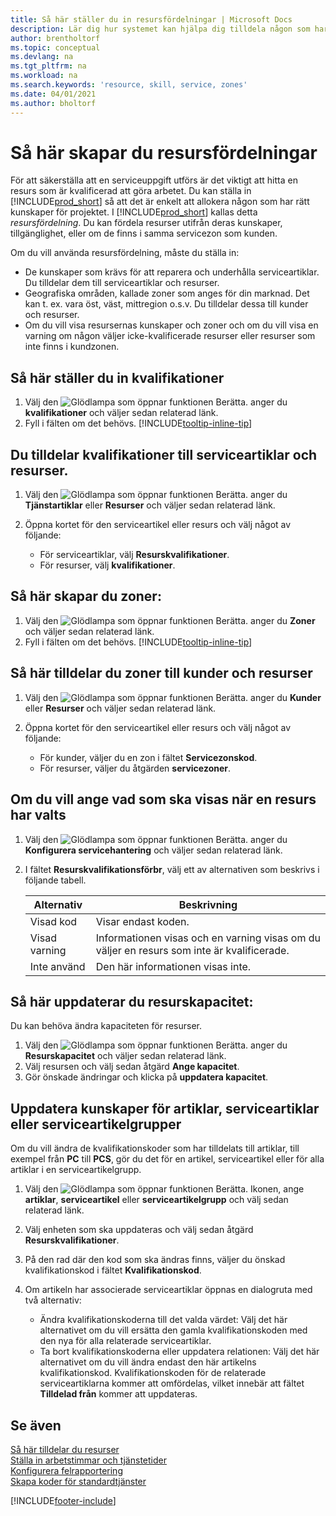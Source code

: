 ```yaml
---
title: Så här ställer du in resursfördelningar | Microsoft Docs
description: Lär dig hur systemet kan hjälpa dig tilldela någon som har de kvalifikationer som krävs för att tillhandahålla tjänster.
author: brentholtorf
ms.topic: conceptual
ms.devlang: na
ms.tgt_pltfrm: na
ms.workload: na
ms.search.keywords: 'resource, skill, service, zones'
ms.date: 04/01/2021
ms.author: bholtorf
---
```


# <a name="set-up-resource-allocation"></a>Så här skapar du resursfördelningar
För att säkerställa att en serviceuppgift utförs är det viktigt att hitta en resurs som är kvalificerad att göra arbetet. Du kan ställa in [!INCLUDE[prod_short](includes/prod_short.md)] så att det är enkelt att allokera någon som har rätt kunskaper för projektet. I [!INCLUDE[prod_short](includes/prod_short.md)] kallas detta _resursfördelning_. Du kan fördela resurser utifrån deras kunskaper, tillgänglighet, eller om de finns i samma servicezon som kunden. 

Om du vill använda resursfördelning, måste du ställa in:  
  
* De kunskaper som krävs för att reparera och underhålla serviceartiklar. Du tilldelar dem till serviceartiklar och resurser.  
* Geografiska områden, kallade zoner som anges för din marknad. Det kan t. ex. vara öst, väst, mittregion o.s.v. Du tilldelar dessa till kunder och resurser.  
* Om du vill visa resursernas kunskaper och zoner och om du vill visa en varning om någon väljer icke-kvalificerade resurser eller resurser som inte finns i kundzonen.  

## <a name="to-set-up-skills"></a>Så här ställer du in kvalifikationer
1. Välj den ![Glödlampa som öppnar funktionen Berätta.](media/ui-search/search_small.png "Berätta vad du vill göra") anger du **kvalifikationer** och väljer sedan relaterad länk.  
2. Fyll i fälten om det behövs. [!INCLUDE[tooltip-inline-tip](includes/tooltip-inline-tip_md.md)]  

## <a name="to-assign-skills-to-service-items-and-resources"></a>Du tilldelar kvalifikationer till serviceartiklar och resurser.
1. Välj den ![Glödlampa som öppnar funktionen Berätta.](media/ui-search/search_small.png "Berätta vad du vill göra") anger du **Tjänstartiklar** eller **Resurser** och väljer sedan relaterad länk.  
2. Öppna kortet för den serviceartikel eller resurs och välj något av följande:  
  
    * För serviceartiklar, välj **Resurskvalifikationer**.  
    * För resurser, välj **kvalifikationer**.  

## <a name="to-set-up-zones"></a>Så här skapar du zoner:
1. Välj den ![Glödlampa som öppnar funktionen Berätta.](media/ui-search/search_small.png "Berätta vad du vill göra") anger du **Zoner** och väljer sedan relaterad länk.  
2. Fyll i fälten om det behövs. [!INCLUDE[tooltip-inline-tip](includes/tooltip-inline-tip_md.md)]  

## <a name="to-assign-zones-to-customers-and-resources"></a>Så här tilldelar du zoner till kunder och resurser
1. Välj den ![Glödlampa som öppnar funktionen Berätta.](media/ui-search/search_small.png "Berätta vad du vill göra") anger du **Kunder** eller **Resurser** och väljer sedan relaterad länk.  
2. Öppna kortet för den serviceartikel eller resurs och välj något av följande:  
  
    * För kunder, väljer du en zon i fältet **Servicezonskod**.  
    * För resurser, väljer du åtgärden **servicezoner**.  

## <a name="to-specify-what-to-show-when-a-resource-is-chosen"></a>Om du vill ange vad som ska visas när en resurs har valts
1. Välj den ![Glödlampa som öppnar funktionen Berätta.](media/ui-search/search_small.png "Berätta vad du vill göra") anger du **Konfigurera servicehantering** och väljer sedan relaterad länk. 
2. I fältet **Resurskvalifikationsförbr**, välj ett av alternativen som beskrivs i följande tabell.  
  
    |**Alternativ**|**Beskrivning**|  
    |------------|-------------|  
    |Visad kod | Visar endast koden.|  
    |Visad varning | Informationen visas och en varning visas om du väljer en resurs som inte är kvalificerade.|  
    |Inte använd | Den här informationen visas inte.|  

## <a name="to-update-resource-capacity"></a>Så här uppdaterar du resurskapacitet:
Du kan behöva ändra kapaciteten för resurser.  
  
1. Välj den ![Glödlampa som öppnar funktionen Berätta.](media/ui-search/search_small.png "Berätta vad du vill göra") anger du **Resurskapacitet** och väljer sedan relaterad länk.  
2. Välj resursen och välj sedan åtgärd **Ange kapacitet**.  
3. Gör önskade ändringar och klicka på **uppdatera kapacitet**.  

## <a name="to-update-skills-for-items-service-items-or-service-item-groups"></a>Uppdatera kunskaper för artiklar, serviceartiklar eller serviceartikelgrupper
Om du vill ändra de kvalifikationskoder som har tilldelats till artiklar, till exempel från **PC** till **PCS**, gör du det för en artikel, serviceartikel eller för alla artiklar i en serviceartikelgrupp.  
  
1. Välj den ![Glödlampa som öppnar funktionen Berätta.](media/ui-search/search_small.png "Berätta vad du vill göra") Ikonen, ange **artiklar**, **serviceartikel** eller **serviceartikelgrupp** och välj sedan relaterad länk.  
2. Välj enheten som ska uppdateras och välj sedan åtgärd **Resurskvalifikationer**.  
3. På den rad där den kod som ska ändras finns, väljer du önskad kvalifikationskod i fältet **Kvalifikationskod**.  
4.  Om artikeln har associerade serviceartiklar öppnas en dialogruta med två alternativ:  
  
    * Ändra kvalifikationskoderna till det valda värdet: Välj det här alternativet om du vill ersätta den gamla kvalifikationskoden med den nya för alla relaterade serviceartiklar.  
    * Ta bort kvalifikationskoderna eller uppdatera relationen: Välj det här alternativet om du vill ändra endast den här artikelns kvalifikationskod. Kvalifikationskoden för de relaterade serviceartiklarna kommer att omfördelas, vilket innebär att fältet **Tilldelad från** kommer att uppdateras.  
  
## <a name="see-also"></a>Se även
[Så här tilldelar du resurser](service-how-to-allocate-resources.md)  
[Ställa in arbetstimmar och tjänstetider](service-how-setup-work-service-hours.md)  
[Konfigurera felrapportering](service-how-setup-fault-reporting.md)  
[Skapa koder för standardtjänster](service-how-setup-service-coding.md)  
 



[!INCLUDE[footer-include](includes/footer-banner.md)]
